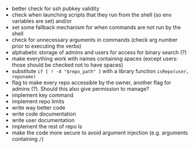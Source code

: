 - better check for ssh pubkey validity
- check when launching scripts that they run from the shell (so env variables are set) and/or
- set some fallback mechanism for when commands are not run by the shell
- check for unnecessary arguments in commands (check arg number prior to executing the verbs)
- alphabetic storage of admins and users for access for binary search (?)
- make everything work with names containing spaces (except users: those should be checked not to have spaces)
- substitute `if [ ! -d "$repo_path" ]` with a library function `isRepo(user, reponame)`
- flag to make every repo accessible by the owner, another flag for admins (?). Should this also give permission to manage?
- implement key command
- implement repo limits
- write way better code
- write code documentation
- write user documentation
- implement the rest of repo ls
- make the code more secure to avoid argument injection (e.g. arguments containing `/`)

